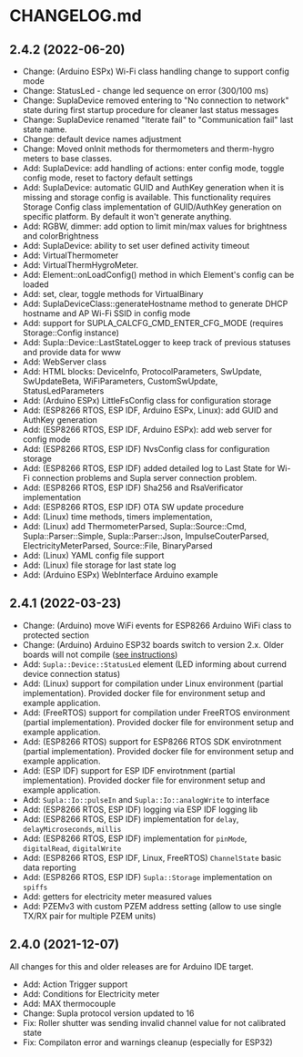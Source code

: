 # CHANGELOG.md

## 2.4.2 (2022-06-20)

  - Change: (Arduino ESPx) Wi-Fi class handling change to support config mode
  - Change: StatusLed - change led sequence on error (300/100 ms)
  - Change: SuplaDevice removed entering to "No connection to network" state during first startup procedure for cleaner last status messages
  - Change: SuplaDevice renamed "Iterate fail" to "Communication fail" last state name.
  - Change: default device names adjustment
  - Change: Moved onInit methods for thermometers and therm-hygro meters to base classes.
  - Add: SuplaDevice: add handling of actions: enter config mode, toggle config mode, reset to factory default settings
  - Add: SuplaDevice: automatic GUID and AuthKey generation when it is missing and storage config is available. This functionality requires Storage Config class implementation of GUID/AuthKey generation on specific platform. By default it won't generate anything.
  - Add: RGBW, dimmer: add option to limit min/max values for brightness and colorBrightness
  - Add: SuplaDevice: ability to set user defined activity timeout
  - Add: VirtualThermometer
  - Add: VirtualThermHygroMeter.
  - Add: Element::onLoadConfig() method in which Element's config can be loaded
  - Add: set, clear, toggle methods for VirtualBinary
  - Add: SuplaDeviceClass::generateHostname method to generate DHCP hostname and AP Wi-Fi SSID in config mode
  - Add: support for SUPLA_CALCFG_CMD_ENTER_CFG_MODE (requires Storage::Config instance)
  - Add: Supla::Device::LastStateLogger to keep track of previous statuses and provide data for www
  - Add: WebServer class
  - Add: HTML blocks: DeviceInfo, ProtocolParameters, SwUpdate, SwUpdateBeta, WiFiParameters, CustomSwUpdate, StatusLedParameters
  - Add: (Arduino ESPx) LittleFsConfig class for configuration storage
  - Add: (ESP8266 RTOS, ESP IDF, Arduino ESPx, Linux): add GUID and AuthKey generation
  - Add: (ESP8266 RTOS, ESP IDF, Arduino ESPx): add web server for config mode
  - Add: (ESP8266 RTOS, ESP IDF) NvsConfig class for configuration storage
  - Add: (ESP8266 RTOS, ESP IDF) added detailed log to Last State for Wi-Fi connection problems and Supla server connection problem.
  - Add: (ESP8266 RTOS, ESP IDF) Sha256 and RsaVerificator implementation
  - Add: (ESP8266 RTOS, ESP IDF) OTA SW update procedure
  - Add: (Linux) time methods, timers implementation,
  - Add: (Linux) add ThermometerParsed, Supla::Source::Cmd, Supla::Parser::Simple, Supla::Parser::Json, ImpulseCouterParsed, ElectricityMeterParsed, Source::File, BinaryParsed
  - Add: (Linux) YAML config file support
  - Add: (Linux) file storage for last state log
  - Add: (Arduino ESPx) WebInterface Arduino example



## 2.4.1 (2022-03-23)

  - Change: (Arduino) move WiFi events for ESP8266 Arduino WiFi class to protected section
  - Change: (Arduino) Arduino ESP32 boards switch to version 2.x. Older boards will not compile ([see instructions](https://github.com/SUPLA/supla-device/commit/c533e73a4c811c026187374635dd812d4e294c8b))
  - Add: `Supla::Device::StatusLed` element (LED informing about currend device connection status)
  - Add: (Linux) support for compilation under Linux environment (partial implementation). Provided docker file for environment setup and example application.
  - Add: (FreeRTOS) support for compilation under FreeRTOS environment (partial implementation). Provided docker file for environment setup and example application.
  - Add: (ESP8266 RTOS) support for ESP8266 RTOS SDK envirotnment (partial implementation). Provided docker file for environment setup and example application.
  - Add: (ESP IDF) support for ESP IDF envirotnment (partial implementation). Provided docker file for environment setup and example application.
  - Add: `Supla::Io::pulseIn` and `Supla::Io::analogWrite` to interface
  - Add: (ESP8266 RTOS, ESP IDF) logging via ESP IDF logging lib
  - Add: (ESP8266 RTOS, ESP IDF) implementation for `delay`, `delayMicroseconds`, `millis`
  - Add: (ESP8266 RTOS, ESP IDF) implementation for `pinMode`, `digitalRead`, `digitalWrite`
  - Add: (ESP8266 RTOS, ESP IDF, Linux, FreeRTOS) `ChannelState` basic data reporting
  - Add: (ESP8266 RTOS, ESP IDF) `Supla::Storage` implementation on `spiffs`
  - Add: getters for electricity meter measured values
  - Add: PZEMv3 with custom PZEM address setting (allow to use single TX/RX pair for multiple PZEM units)

## 2.4.0 (2021-12-07)

All changes for this and older releases are for Arduino IDE target.

  - Add: Action Trigger support
  - Add: Conditions for Electricity meter
  - Add: MAX thermocouple
  - Change: Supla protocol version updated to 16
  - Fix: Roller shutter was sending invalid channel value for not calibrated state
  - Fix: Compilaton error and warnings cleanup (especially for ESP32)
